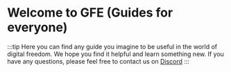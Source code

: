 # Welcome to GFE (Guides for everyone)

:::tip
Here you can find any guide you imagine to be useful in the world of digital freedom. We hope you find it helpful and learn something new. If you have any questions, please feel free to contact us on [Discord](https://discord.gg/jqruB4FJJ5)
:::
